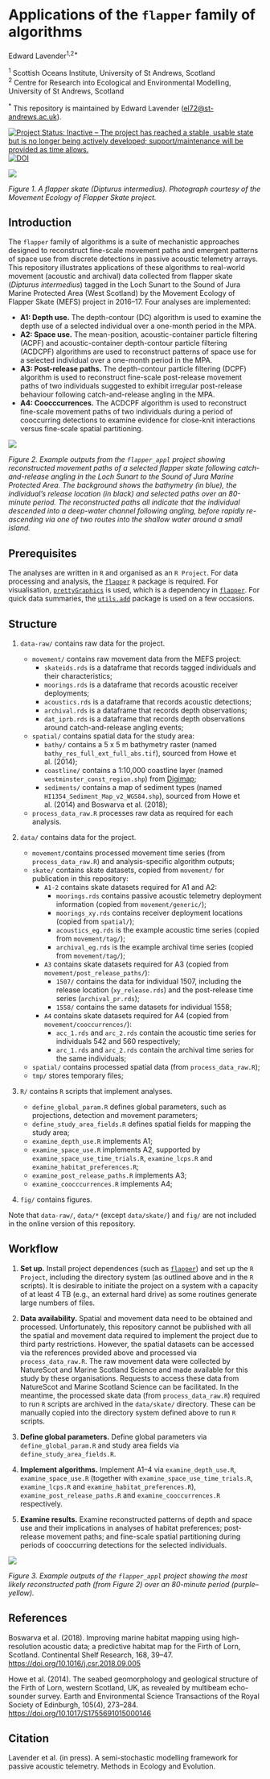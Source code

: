 Applications of the `flapper` family of algorithms
================
Edward Lavender<sup>1,2\*</sup>

<!-- README.md is generated from README.Rmd. Please edit that file -->

<sup>1</sup> Scottish Oceans Institute, University of St Andrews,
Scotland  
<sup>2</sup> Centre for Research into Ecological and Environmental
Modelling, University of St Andrews, Scotland

<sup>\*</sup> This repository is maintained by Edward Lavender
(<el72@st-andrews.ac.uk>).

[![Project Status: Inactive – The project has reached a stable, usable
state but is no longer being actively developed; support/maintenance
will be provided as time
allows.](https://www.repostatus.org/badges/latest/inactive.svg)](https://www.repostatus.org/#inactive)
[![DOI](https://zenodo.org/badge/395435452.svg)](https://zenodo.org/badge/latestdoi/395435452)

<img src="README_banner_1.png"/>

*Figure 1. A flapper skate (*Dipturus intermedius*). Photograph courtesy
of the Movement Ecology of Flapper Skate project.*

## Introduction

The `flapper` family of algorithms is a suite of mechanistic approaches
designed to reconstruct fine-scale movement paths and emergent patterns
of space use from discrete detections in passive acoustic telemetry
arrays. This repository illustrates applications of these algorithms to
real-world movement (acoustic and archival) data collected from flapper
skate (*Dipturus intermedius*) tagged in the Loch Sunart to the Sound of
Jura Marine Protected Area (West Scotland) by the Movement Ecology of
Flapper Skate (MEFS) project in 2016–17. Four analyses are implemented:

- **A1: Depth use.** The depth-contour (DC) algorithm is used to examine
  the depth use of a selected individual over a one-month period in the
  MPA.
- **A2: Space use.** The mean-position, acoustic-container particle
  filtering (ACPF) and acoustic-container depth-contour particle
  filtering (ACDCPF) algorithms are used to reconstruct patterns of
  space use for a selected individual over a one-month period in the
  MPA.
- **A3: Post-release paths.** The depth-contour particle filtering
  (DCPF) algorithm is used to reconstruct fine-scale post-release
  movement paths of two individuals suggested to exhibit irregular
  post-release behaviour following catch-and-release angling in the MPA.
- **A4: Coocccurrences.** The ACDCPF algorithm is used to reconstruct
  fine-scale movement paths of two individuals during a period of
  cooccurring detections to examine evidence for close-knit interactions
  versus fine-scale spatial partitioning.

<img src="README_banner_2.png"/>

*Figure 2. Example outputs from the `flapper_appl` project showing
reconstructed movement paths of a selected flapper skate following
catch-and-release angling in the Loch Sunart to the Sound of Jura Marine
Protected Area. The background shows the bathymetry (in blue), the
individual’s release location (in black) and selected paths over an
80-minute period. The reconstructed paths all indicate that the
individual descended into a deep-water channel following angling, before
rapidly re-ascending via one of two routes into the shallow water around
a small island.*

## Prerequisites

The analyses are written in `R` and organised as an `R Project`. For
data processing and analysis, the
[`flapper`](https://github.com/edwardlavender/flapper) `R` package is
required. For visualisation,
[`prettyGraphics`](https://github.com/edwardlavender/prettyGraphics) is
used, which is a dependency in
[`flapper`](https://github.com/edwardlavender/flapper). For quick data
summaries, the
[`utils.add`](https://github.com/edwardlavender/utils.add) package is
used on a few occasions.

## Structure

1.  `data-raw/` contains raw data for the project.

    - `movement/` contains raw movement data from the MEFS project:
      - `skateids.rds` is a dataframe that records tagged individuals
        and their characteristics;
      - `moorings.rds` is a dataframe that records acoustic receiver
        deployments;
      - `acoustics.rds` is a dataframe that records acoustic
        detections;  
      - `archival.rds` is a dataframe that records depth observations;
      - `dat_iprb.rds` is a dataframe that records depth observations
        around catch-and-release angling events;
    - `spatial/` contains spatial data for the study area:
      - `bathy/` contains a 5 x 5 m bathymetry raster (named
        `bathy_res_full_ext_full_abs.tif`), sourced from Howe et
        al. (2014);
      - `coastline/` contains a 1:10,000 coastline layer (named
        `westminster_const_region.shp`) from
        [Digimap](https://digimap.edina.ac.uk);
      - `sediments/` contains a map of sediment types (named
        `HI1354_Sediment_Map_v2_WGS84.shp`), sourced from Howe et
        al. (2014) and Boswarva et al. (2018);
    - `process_data_raw.R` processes raw data as required for each
      analysis.

2.  `data/` contains data for the project.

    - `movement/`contains processed movement time series (from
      `process_data_raw.R`) and analysis-specific algorithm outputs;
    - `skate/` contains skate datasets, copied from `movement/` for
      publication in this repository:
      - `A1-2` contains skate datasets required for A1 and A2:
        - `moorings.rds` contains passive acoustic telemetry deployment
          information (copied from `movement/generic/`);
        - `moorings_xy.rds` contains receiver deployment locations
          (copied from `spatial/`);
        - `acoustics_eg.rds` is the example acoustic time series (copied
          from `movement/tag/`);
        - `archival_eg.rds` is the example archival time series (copied
          from `movement/tag/`);
      - `A3` contains skate datasets required for A3 (copied from
        `movement/post_release_paths/`):
        - `1507/` contains the data for individual 1507, including the
          release location (`xy_release.rds`) and the post-release time
          series (`archival_pr.rds`);
        - `1558/` contains the same datasets for individual 1558;
      - `A4` contains skate datasets required for A4 (copied from
        `movement/cooccurrences/`):
        - `acc_1.rds` and `arc_2.rds` contain the acoustic time series
          for individuals 542 and 560 respectively;
        - `arc_1.rds` and `arc_2.rds` contain the archival time series
          for the same individuals;
    - `spatial/` contains processed spatial data (from
      `process_data_raw.R`);
    - `tmp/` stores temporary files;

3.  `R/` contains `R` scripts that implement analyses.

    - `define_global_param.R` defines global parameters, such as
      projections, detection and movement parameters;
    - `define_study_area_fields.R` defines spatial fields for mapping
      the study area;
    - `examine_depth_use.R` implements A1;
    - `examine_space_use.R` implements A2, supported by
      `examine_space_use_time_trials.R`, `examine_lcps.R` and
      `examine_habitat_preferences.R`;
    - `examine_post_release_paths.R` implements A3;
    - `examine_coocccurrences.R` implements A4;

4.  `fig/` contains figures.

Note that `data-raw/`, `data/*` (except `data/skate/`) and `fig/` are
not included in the online version of this repository.

## Workflow

1.  **Set up.** Install project dependences (such as
    [`flapper`](https://github.com/edwardlavender/flapper)) and set up
    the `R Project`, including the directory system (as outlined above
    and in the `R` scripts). It is desirable to initiate the project on
    a system with a capacity of at least 4 TB (e.g., an external hard
    drive) as some routines generate large numbers of files.

2.  **Data availability.** Spatial and movement data need to be obtained
    and processed. Unfortunately, this repository cannot be published
    with all the spatial and movement data required to implement the
    project due to third party restrictions. However, the spatial
    datasets can be accessed via the references provided above and
    processed via `process_data_raw.R`. The raw movement data were
    collected by NatureScot and Marine Scotland Science and made
    available for this study by these organisations. Requests to access
    these data from NatureScot and Marine Scotland Science can be
    facilitated. In the meantime, the processed skate data (from
    `process_data_raw.R`) required to run `R` scripts are archived in
    the `data/skate/` directory. These can be manually copied into the
    directory system defined above to run `R` scripts.

3.  **Define global parameters.** Define global parameters via
    `define_global_param.R` and study area fields via
    `define_study_area_fields.R`.

4.  **Implement algorithms.** Implement A1–4 via `examine_depth_use.R`,
    `examine_space_use.R` (together with
    `examine_space_use_time_trials.R`, `examine_lcps.R` and
    `examine_habitat_preferences.R`), `examine_post_release_paths.R` and
    `examine_cooccurrences.R` respectively.

5.  **Examine results.** Examine reconstructed patterns of depth and
    space use and their implications in analyses of habitat preferences;
    post-release movement paths; and fine-scale spatial partitioning
    during periods of cooccurring detections for the selected
    individuals.

<img src="README_img.png"/>

*Figure 3. Example outputs of the `flapper_appl` project showing the
most likely reconstructed path (from Figure 2) over an 80-minute period
(purple–yellow).*

## References

Boswarva et al. (2018). Improving marine habitat mapping using
high-resolution acoustic data; a predictive habitat map for the Firth of
Lorn, Scotland. Continental Shelf Research, 168, 39–47.
<https://doi.org/10.1016/j.csr.2018.09.005>

Howe et al. (2014). The seabed geomorphology and geological structure of
the Firth of Lorn, western Scotland, UK, as revealed by multibeam
echo-sounder survey. Earth and Environmental Science Transactions of the
Royal Society of Edinburgh, 105(4), 273–284.
<https://doi.org/10.1017/S1755691015000146>

## Citation

Lavender et al. (in press). A semi-stochastic modelling framework for
passive acoustic telemetry. Methods in Ecology and Evolution.
